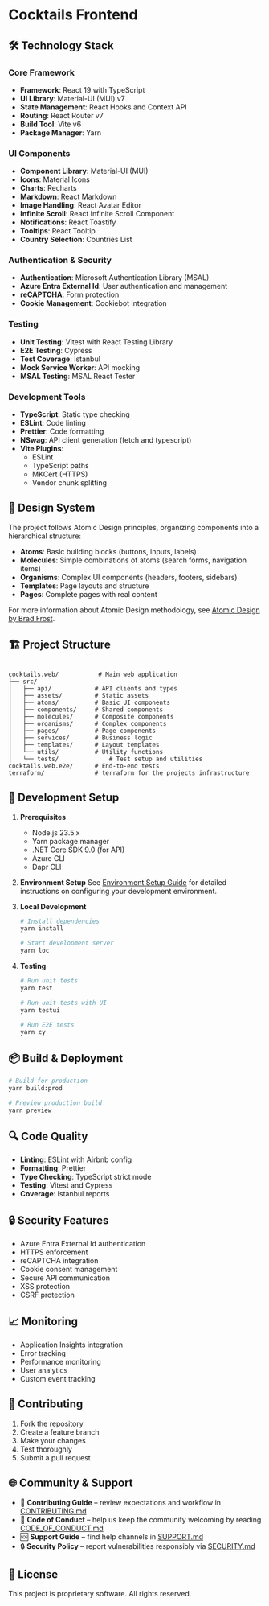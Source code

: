 # Cocktails Frontend

## 🛠️ Technology Stack

### Core Framework
- **Framework**: React 19 with TypeScript
- **UI Library**: Material-UI (MUI) v7
- **State Management**: React Hooks and Context API
- **Routing**: React Router v7
- **Build Tool**: Vite v6
- **Package Manager**: Yarn

### UI Components
- **Component Library**: Material-UI (MUI)
- **Icons**: Material Icons
- **Charts**: Recharts
- **Markdown**: React Markdown
- **Image Handling**: React Avatar Editor
- **Infinite Scroll**: React Infinite Scroll Component
- **Notifications**: React Toastify
- **Tooltips**: React Tooltip
- **Country Selection**: Countries List

### Authentication & Security
- **Authentication**: Microsoft Authentication Library (MSAL)
- **Azure Entra External Id**: User authentication and management
- **reCAPTCHA**: Form protection
- **Cookie Management**: Cookiebot integration

### Testing
- **Unit Testing**: Vitest with React Testing Library
- **E2E Testing**: Cypress
- **Test Coverage**: Istanbul
- **Mock Service Worker**: API mocking
- **MSAL Testing**: MSAL React Tester

### Development Tools
- **TypeScript**: Static type checking
- **ESLint**: Code linting
- **Prettier**: Code formatting
- **NSwag**: API client generation (fetch and typescript)
- **Vite Plugins**:
  - ESLint
  - TypeScript paths
  - MKCert (HTTPS)
  - Vendor chunk splitting

## 🎨 Design System

The project follows Atomic Design principles, organizing components into a hierarchical structure:

- **Atoms**: Basic building blocks (buttons, inputs, labels)
- **Molecules**: Simple combinations of atoms (search forms, navigation items)
- **Organisms**: Complex UI components (headers, footers, sidebars)
- **Templates**: Page layouts and structure
- **Pages**: Complete pages with real content

For more information about Atomic Design methodology, see [Atomic Design by Brad Frost](https://atomicdesign.bradfrost.com/chapter-2/).


## 🏗️ Project Structure

```

cocktails.web/           # Main web application
├── src/
│   ├── api/            # API clients and types
│   ├── assets/         # Static assets
│   ├── atoms/          # Basic UI components
│   ├── components/     # Shared components
│   ├── molecules/      # Composite components
│   ├── organisms/      # Complex components
│   ├── pages/          # Page components
│   ├── services/       # Business logic
│   ├── templates/      # Layout templates
│   └── utils/          # Utility functions
│   └── tests/              # Test setup and utilities
cocktails.web.e2e/      # End-to-end tests
terraform/              # terraform for the projects infrastructure
```

## 🚀 Development Setup

1. **Prerequisites**
   - Node.js 23.5.x
   - Yarn package manager
   - .NET Core SDK 9.0 (for API)
   - Azure CLI
   - Dapr CLI

2. **Environment Setup**
   See [Environment Setup Guide](.readme/env-setup.md) for detailed instructions on configuring your development environment.

3. **Local Development**
   ```bash
   # Install dependencies
   yarn install
   
   # Start development server
   yarn loc
   ```

4. **Testing**
   ```bash
   # Run unit tests
   yarn test
   
   # Run unit tests with UI
   yarn testui
   
   # Run E2E tests
   yarn cy
   ```

## 📦 Build & Deployment

```bash
# Build for production
yarn build:prod

# Preview production build
yarn preview
```

## 🔍 Code Quality

- **Linting**: ESLint with Airbnb config
- **Formatting**: Prettier
- **Type Checking**: TypeScript strict mode
- **Testing**: Vitest and Cypress
- **Coverage**: Istanbul reports

## 🔒 Security Features

- Azure Entra External Id authentication
- HTTPS enforcement
- reCAPTCHA integration
- Cookie consent management
- Secure API communication
- XSS protection
- CSRF protection

## 📈 Monitoring

- Application Insights integration
- Error tracking
- Performance monitoring
- User analytics
- Custom event tracking

## 🤝 Contributing

1. Fork the repository
2. Create a feature branch
3. Make your changes
4. Test thoroughly
5. Submit a pull request

## 🌐 Community & Support

- 🤝 **Contributing Guide** – review expectations and workflow in [CONTRIBUTING.md](./.github/CONTRIBUTING.md)
- 🤗 **Code of Conduct** – help us keep the community welcoming by reading [CODE_OF_CONDUCT.md](./CODE_OF_CONDUCT.md)
- 🆘 **Support Guide** – find help channels in [SUPPORT.md](./.github/SUPPORT.md)
- 🔒 **Security Policy** – report vulnerabilities responsibly via [SECURITY.md](./.github/SECURITY.md)

## 📄 License

This project is proprietary software. All rights reserved.
